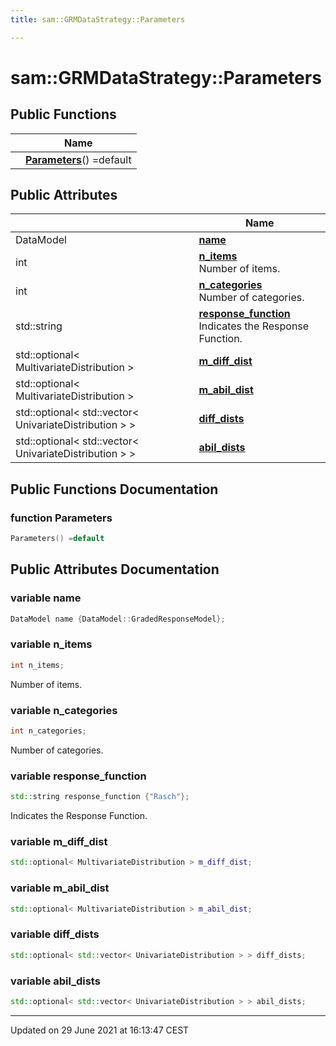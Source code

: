 ```yaml
---
title: sam::GRMDataStrategy::Parameters

---
```


# sam::GRMDataStrategy::Parameters



## Public Functions

|                | Name           |
| -------------- | -------------- |
| | **[Parameters](/doxygen/Classes/structsam_1_1_g_r_m_data_strategy_1_1_parameters/#function-parameters)**() =default |

## Public Attributes

|                | Name           |
| -------------- | -------------- |
| DataModel | **[name](/doxygen/Classes/structsam_1_1_g_r_m_data_strategy_1_1_parameters/#variable-name)**  |
| int | **[n_items](/doxygen/Classes/structsam_1_1_g_r_m_data_strategy_1_1_parameters/#variable-n_items)** <br>Number of items.  |
| int | **[n_categories](/doxygen/Classes/structsam_1_1_g_r_m_data_strategy_1_1_parameters/#variable-n_categories)** <br>Number of categories.  |
| std::string | **[response_function](/doxygen/Classes/structsam_1_1_g_r_m_data_strategy_1_1_parameters/#variable-response_function)** <br>Indicates the Response Function.  |
| std::optional< MultivariateDistribution > | **[m_diff_dist](/doxygen/Classes/structsam_1_1_g_r_m_data_strategy_1_1_parameters/#variable-m_diff_dist)**  |
| std::optional< MultivariateDistribution > | **[m_abil_dist](/doxygen/Classes/structsam_1_1_g_r_m_data_strategy_1_1_parameters/#variable-m_abil_dist)**  |
| std::optional< std::vector< UnivariateDistribution > > | **[diff_dists](/doxygen/Classes/structsam_1_1_g_r_m_data_strategy_1_1_parameters/#variable-diff_dists)**  |
| std::optional< std::vector< UnivariateDistribution > > | **[abil_dists](/doxygen/Classes/structsam_1_1_g_r_m_data_strategy_1_1_parameters/#variable-abil_dists)**  |

## Public Functions Documentation

### function Parameters

```cpp
Parameters() =default
```


## Public Attributes Documentation

### variable name

```cpp
DataModel name {DataModel::GradedResponseModel};
```


### variable n_items

```cpp
int n_items;
```

Number of items. 

### variable n_categories

```cpp
int n_categories;
```

Number of categories. 

### variable response_function

```cpp
std::string response_function {"Rasch"};
```

Indicates the Response Function. 

### variable m_diff_dist

```cpp
std::optional< MultivariateDistribution > m_diff_dist;
```


### variable m_abil_dist

```cpp
std::optional< MultivariateDistribution > m_abil_dist;
```


### variable diff_dists

```cpp
std::optional< std::vector< UnivariateDistribution > > diff_dists;
```


### variable abil_dists

```cpp
std::optional< std::vector< UnivariateDistribution > > abil_dists;
```


-------------------------------

Updated on 29 June 2021 at 16:13:47 CEST